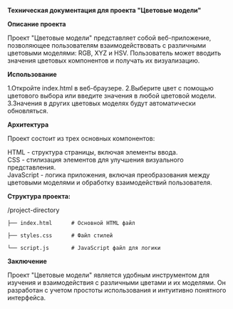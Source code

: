 **Техническая документация для проекта "Цветовые модели"**   

**Описание проекта**  

Проект "Цветовые модели" представляет собой веб-приложение, позволяющее пользователям взаимодействовать с различными цветовыми моделями: RGB, XYZ и HSV. Пользователь может вводить значения цветовых компонентов и получать их визуализацию.  


**Использование**  

1.Откройте index.html в веб-браузере.
2.Выберите цвет с помощью цветового выбора или введите значения в любой цветовой модели.
3.Значения в других цветовых моделях будут автоматически обновляться.  


**Архитектура**  

Проект состоит из трех основных компонентов:  


HTML - структура страницы, включая элементы ввода.  
CSS - стилизация элементов для улучшения визуального представления.  
JavaScript - логика приложения, включая преобразования между цветовыми моделями и обработку взаимодействий пользователя.  


**Структура проекта:**  


/project-directory  

    ├── index.html      # Основной HTML файл  

    ├── styles.css      # Файл стилей  

    └── script.js       # JavaScript файл для логики  



**Заключение**  

Проект "Цветовые модели" является удобным инструментом для изучения и взаимодействия с различными цветами и их моделями. Он разработан с учетом простоты использования и интуитивно понятного интерфейса.
